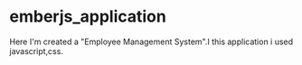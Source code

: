 # emberjs_application
Here I'm created a "Employee Management System".I this application i used javascript,css.
